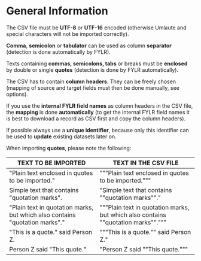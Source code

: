 # General Information

The CSV file must be **UTF-8** or **UTF-16** encoded (otherwise Umlaute and special characters will not be imported correctly).

**Comma**, **semicolon** or **tabulator** can be used as column **separator** (detection is done automatically by FYLR).

Texts containing **commas, semicolons, tabs** or breaks must be **enclosed** by double or single **quotes** (detection is done by FYLR automatically).

The CSV has to contain **column headers**. They can be freely chosen (mapping of source and target fields must then be done manually, see options).

If you use the **internal FYLR field names** as column headers in the CSV file, the **mapping** is done **automatically** (to get the internal FYLR field names it is best to download a record as CSV  first and copy the column headers).

If possible always use a **unique identifier**, because only this identifier can be used to **update** existing datasets later on.

When importing **quotes**, please note the following:

| TEXT TO BE IMPORTED                                                         | TEXT IN THE CSV FILE                                                              |
| --------------------------------------------------------------------------- | --------------------------------------------------------------------------------- |
| "Plain text enclosed in quotes to be imported."                             | """Plain text enclosed in quotes to be imported."""                               |
| Simple text that contains "quotation marks".                                | "Simple text that contains ""quotation marks""."                                  |
| "Plain text in quotation marks, but which also contains "quotation marks"." | """Plain text in quotation marks, but which also contains ""quotation marks"".""" |
| "This is a quote." said Person Z.                                           | """This is a quote."" said Person Z."                                             |
| Person Z said "This quote."                                                 | "Person Z said ""This quote."""                                                   |


